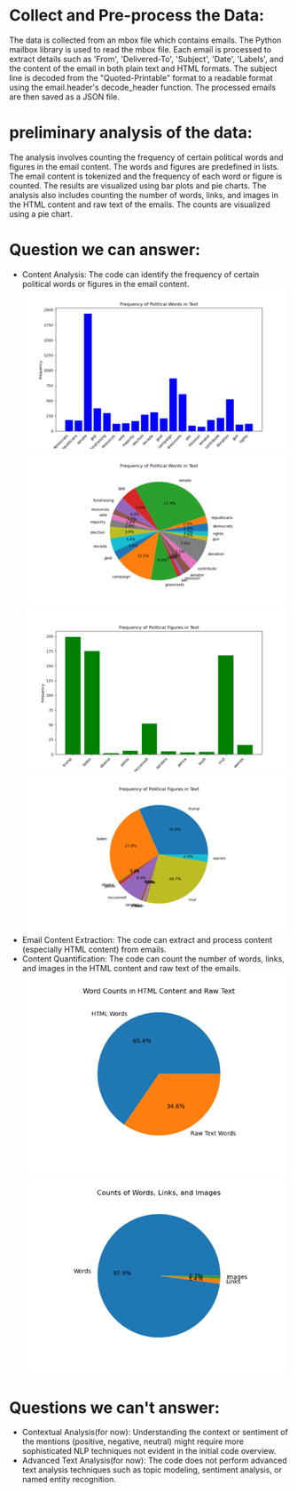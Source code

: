 # Collect and Pre-process the Data: 
The data is collected from an mbox file which contains emails. The Python mailbox library is used to read the mbox file. Each email is processed to extract details such as 'From', 'Delivered-To', 'Subject', 'Date', 'Labels', and the content of the email in both plain text and HTML formats. The subject line is decoded from the "Quoted-Printable" format to a readable format using the email.header's decode_header function. The processed emails are then saved as a JSON file.
# preliminary analysis of the data: 
The analysis involves counting the frequency of certain political words and figures in the email content. The words and figures are predefined in lists. The email content is tokenized and the frequency of each word or figure is counted. The results are visualized using bar plots and pie charts.  The analysis also includes counting the number of words, links, and images in the HTML content and raw text of the emails. The counts are visualized using a pie chart.
# Question we can answer: 
* Content Analysis: The code can identify the frequency of certain political words or figures in the email content.
![political_words_bar_chart](../result/political_words_bar_chart.png)
![political_words_pie_chart](../result/political_words_pie_chart.png)
![political_figures_bar_chart](../result/political_figures_bar_chart.png)
![political_figures_pie_chart](../result/political_figures_pie_chart.png)
* Email Content Extraction: The code can extract and process content (especially HTML content) from emails.
* Content Quantification: The code can count the number of words, links, and images in the HTML content and raw text of the emails.
![word_counts_pie_chart](../result/word_counts_pie_chart.png)
![word_link_image_counts_pie_chart](../result/word_link_image_counts_pie_chart.png)
# Questions we can't answer: 
* Contextual Analysis(for now): Understanding the context or sentiment of the mentions (positive, negative, neutral) might require more sophisticated NLP techniques not evident in the initial code overview.
* Advanced Text Analysis(for now): The code does not perform advanced text analysis techniques such as topic modeling, sentiment analysis, or named entity recognition.